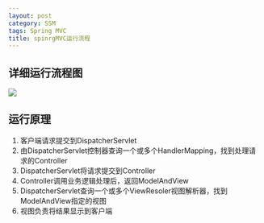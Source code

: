 ```yaml
---
layout: post
category: SSM
tags: Spring MVC
title: spinrgMVC运行流程
---
```


## 详细运行流程图
![](https://i.imgur.com/fb03ryP.png)

## 运行原理

1. 客户端请求提交到DispatcherServlet
2. 由DispatcherServlet控制器查询一个或多个HandlerMapping，找到处理请求的Controller
3. DispatcherServlet将请求提交到Controller
4. Controller调用业务逻辑处理后，返回ModelAndView
5. DispatcherServlet查询一个或多个ViewResoler视图解析器，找到ModelAndView指定的视图
6. 视图负责将结果显示到客户端
